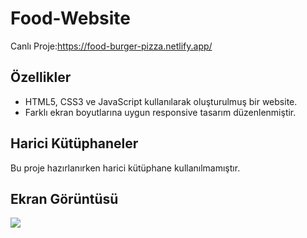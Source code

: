 <h1> Food-Website </h1>

Canlı Proje:https://food-burger-pizza.netlify.app/

<h2>Özellikler</h2>

- HTML5, CSS3 ve JavaScript kullanılarak oluşturulmuş bir website.
- Farklı ekran boyutlarına uygun responsive tasarım düzenlenmiştir.

<h2>Harici Kütüphaneler</h2>

Bu proje hazırlanırken harici kütüphane kullanılmamıştır.

<h2>Ekran Görüntüsü</h2>

![](ekran.gif)